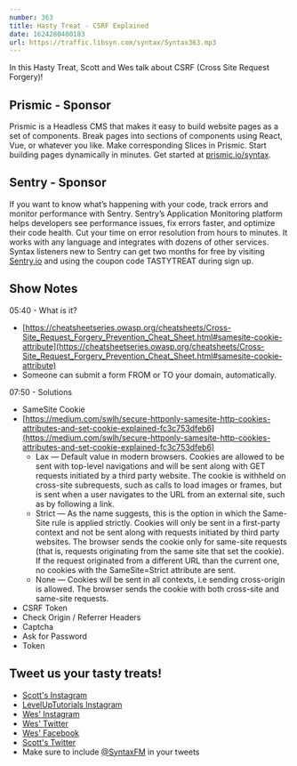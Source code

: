 ```yaml
---
number: 363
title: Hasty Treat - CSRF Explained
date: 1624280400183
url: https://traffic.libsyn.com/syntax/Syntax363.mp3
---
```


In this Hasty Treat, Scott and Wes talk about CSRF (Cross Site Request Forgery)!

## Prismic - Sponsor
Prismic is a Headless CMS that makes it easy to build website pages as a set of components. Break pages into sections of components using React, Vue, or whatever you like. Make corresponding Slices in Prismic. Start building pages dynamically in minutes. Get started at [prismic.io/syntax](https://prismic.io/syntax).

## Sentry - Sponsor
If you want to know what’s happening with your code, track errors and monitor performance with Sentry. Sentry’s Application Monitoring platform helps developers see performance issues, fix errors faster, and optimize their code health. Cut your time on error resolution from hours to minutes. It works with any language and integrates with dozens of other services. Syntax listeners new to Sentry can get two months for  free by visiting [Sentry.io](https://sentry.io) and using the coupon code TASTYTREAT during sign up.

## Show Notes
05:40 - What is it?
* [https://cheatsheetseries.owasp.org/cheatsheets/Cross-Site_Request_Forgery_Prevention_Cheat_Sheet.html#samesite-cookie-attribute](https://cheatsheetseries.owasp.org/cheatsheets/Cross-Site_Request_Forgery_Prevention_Cheat_Sheet.html#samesite-cookie-attribute)
* Someone can submit a form FROM or TO your domain, automatically. 

07:50 - Solutions
* SameSite Cookie
* [https://medium.com/swlh/secure-httponly-samesite-http-cookies-attributes-and-set-cookie-explained-fc3c753dfeb6](https://medium.com/swlh/secure-httponly-samesite-http-cookies-attributes-and-set-cookie-explained-fc3c753dfeb6)
  * Lax — Default value in modern browsers. Cookies are allowed to be sent with top-level navigations and will be sent along with GET requests initiated by a third party website. The cookie is withheld on cross-site subrequests, such as calls to load images or frames, but is sent when a user navigates to the URL from an external site, such as by following a link.
  * Strict — As the name suggests, this is the option in which the Same-Site rule is applied strictly. Cookies will only be sent in a first-party context and not be sent along with requests initiated by third party websites. The browser sends the cookie only for same-site requests (that is, requests originating from the same site that set the cookie). If the request originated from a different URL than the current one, no cookies with the SameSite=Strict attribute are sent.
  * None — Cookies will be sent in all contexts, i.e sending cross-origin is allowed. The browser sends the cookie with both cross-site and same-site requests.
* CSRF Token
* Check Origin / Referrer Headers
* Captcha
* Ask for Password
* Token

## Tweet us your tasty treats!
* [Scott's Instagram](https://www.instagram.com/stolinski/)
* [LevelUpTutorials Instagram](https://www.instagram.com/LevelUpTutorials/)
* [Wes' Instagram](https://www.instagram.com/wesbos/)
* [Wes' Twitter](https://twitter.com/wesbos)
* [Wes' Facebook](https://www.facebook.com/wesbos.developer)
* [Scott's Twitter](https://twitter.com/stolinski)
* Make sure to include [@SyntaxFM](https://twitter.com/SyntaxFM) in your tweets
